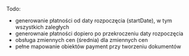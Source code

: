 Todo:
- generowanie płatności od daty rozpoczęcia (startDate), w tym wszystkich zaległych
- generownaie płatności dopiero po przekroczeniu daty rozpoczęcia
- obsługa zmiennych cen (średnia) dla zmiennych cen
- pełne mapowanie obiektów payment przy tworzeniu dokumentów